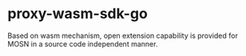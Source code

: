 # proxy-wasm-sdk-go
Based on wasm mechanism, open extension capability is provided for MOSN in a source code independent manner.
